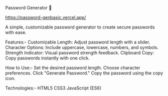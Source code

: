 Password Generator 🔐

https://password-genbasic.vercel.app/

A simple, customizable password generator to create secure passwords with ease.

Features:-
Customizable Length: Adjust password length with a slider.
Character Options: Include uppercase, lowercase, numbers, and symbols.
Strength Indicator: Visual password strength feedback.
Clipboard Copy: Copy passwords instantly with one click.


How to Use:-
Set the desired password length.
Choose character preferences.
Click "Generate Password."
Copy the password using the copy icon.


Technologies:-
HTML5
CSS3
JavaScript (ES6)
